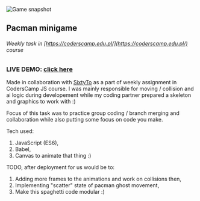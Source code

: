 ![Game snapshot](https://github.com/Micozus/Pacman-MiniGame/blob/master/pacman-snapshot.JPG)

## Pacman minigame
######  Weekly task in [https://coderscamp.edu.pl/](https://coderscamp.edu.pl/) course

### **LIVE DEMO:** [click here](https://micozus.github.io/Pacman-MiniGame/)

Made in collaboration with [SixtyTo](https://github.com/sixtyto/) as a part of weekly assignment in CodersCamp JS course. 
I was mainly responsible for moving / collision and ai logic during developement while my coding partner prepared a skeleton and graphics to work with :)

Focus of this task was to practice group coding / branch merging and collaboration while also putting some focus on code you make.

Tech used:
1) JavaScript (ES6),
2) Babel,
3) Canvas to animate that thing :) 

TODO, after deployment for us would be to:
1) Adding more frames to the animations and work on collisions then,
2) Implementing "scatter" state of pacman ghost movement,
3) Make this spaghetti code modular :) 
